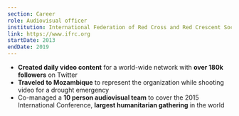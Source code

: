 ```yaml
---
section: Career
role: Audiovisual officer
institution: International Federation of Red Cross and Red Crescent Societies
link: https://www.ifrc.org
startDate: 2013
endDate: 2019
---
```


- **Created daily video content** for a world-wide network with **over 180k followers** on Twitter
- **Traveled to Mozambique** to represent the organization while shooting video for a drought emergency
- Co-managed a **10 person audiovisual team** to cover the 2015 International Conference, **largest humanitarian gathering** in the world
